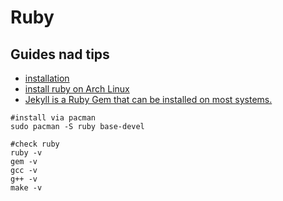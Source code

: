 # Ruby

## Guides nad tips

* [installation](https://www.ruby-lang.org/en/documentation/installation/)
* [install ruby on Arch Linux](https://www.ruby-lang.org/en/documentation/installation/#pacman)
* [Jekyll is a Ruby Gem that can be installed on most systems.](https://jekyllrb.com/docs/installation/)

```shell
#install via pacman
sudo pacman -S ruby base-devel

#check ruby
ruby -v
gem -v
gcc -v
g++ -v
make -v
```